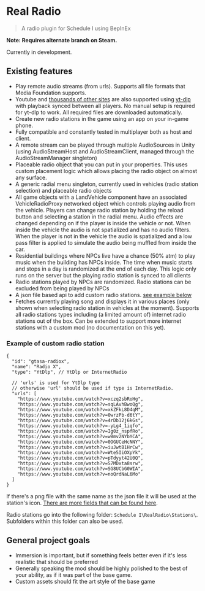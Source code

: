 # Real Radio

> A radio plugin for Schedule I using BepInEx

**Note: Requires alternate branch on Steam.**

Currently in development.

## Existing features
- Play remote audio streams (from urls). Supports all file formats that Media Foundation supports.
- Youtube and [thousands of other sites](https://github.com/yt-dlp/yt-dlp/blob/master/supportedsites.md) are also supported using [yt-dlp](https://github.com/yt-dlp/yt-dlp/) with playback synced between all players. No manual setup is required for yt-dlp to work. All required files are downloaded automatically.
- Create new radio stations in the game using an app on your in-game phone.
- Fully compatible and constantly tested in multiplayer both as host and client.
- A remote stream can be played through multiple AudioSources in Unity (using AudioStreamHost and AudioStreamClient, managed through the AudioStreamManager singleton)
- Placeable radio object that you can put in your properties. This uses custom placement logic which allows placing the radio object on almost any surface.
- A generic radial menu singleton, currently used in vehicles (radio station selection) and placeable radio objects
- All game objects with a LandVehicle component have an associated VehicleRadioProxy networked object which controls playing audio from the vehicle. Players can change radio station by holding the reload button and selecting a station in the radial menu. Audio effects are changed depending on if the player is inside the vehicle or not. When inside the vehicle the audio is not spatialized and has no audio filters. When the player is not in the vehicle the audio is spatialized and a low pass filter is applied to simulate the audio being muffled from inside the car.
- Residential buildings where NPCs live have a chance (50% atm) to play music when the building has NPCs inside. The time when music starts and stops in a day is randomized at the end of each day. This logic only runs on the server but the playing radio station is synced to all clients
- Radio stations played by NPCs are randomized. Radio stations can be excluded from being played by NPCs
- A json file based api to add custom radio stations. [see example below](#example-of-custom-radio-station)
- Fetches currently playing song and displays it in various places (only shown when selecting radio station in vehicles at the moment). Supports all radio stations types including (a limited amount of) internet radio stations out of the box. Can be extended to support more internet stations with a custom mod (no documentation on this yet).

### Example of custom radio station
```json5
{
  "id": "gtasa-radiox",
  "name": "Radio X",
  "type": "YtDlp", // YtDlp or InternetRadio

  // 'urls' is used for YtDlp type
  // otherwise 'url' should be used if type is InternetRadio.
  "urls": [
    "https://www.youtube.com/watch?v=xczq2sbRoHg",
    "https://www.youtube.com/watch?v=sqLAvhBwoQg",
    "https://www.youtube.com/watch?v=xkZFkL8D4qM",
    "https://www.youtube.com/watch?v=0wrzPb-d6tY",
    "https://www.youtube.com/watch?v=4rDb12j6kGs",
    "https://www.youtube.com/watch?v=-yLg4_1iqfo",
    "https://www.youtube.com/watch?v=Ig0z_nspfRo",
    "https://www.youtube.com/watch?v=wBmv2NYbYCA",
    "https://www.youtube.com/watch?v=0OGUCeHcNNY",
    "https://www.youtube.com/watch?v=iuJwtB1HrCw",
    "https://www.youtube.com/watch?v=Wte5IiOXpYk",
    "https://www.youtube.com/watch?v=pTdyyt42U0Q",
    "https://www.youtube.com/watch?v=S7MDxta8srw",
    "https://www.youtube.com/watch?v=SG8UCbG0WIA",
    "https://www.youtube.com/watch?v=noQrdNaL6Mo"
  ]
}
```

If there's a png file with the same name as the json file it will be used at the station's icon. [There are more fields that can be found here](https://github.com/Skippeh/Schedule1RealRadioMod/blob/main/RealRadio/Components/API/Data/RadioStation.cs).

Radio stations go into the following folder: `Schedule I\RealRadio\Stations\`. Subfolders within this folder can also be used.

## General project goals
- Immersion is important, but if something feels better even if it's less realistic that should be preferred
- Generally speaking the mod should be highly polished to the best of your ability, as if it was part of the base game.
- Custom assets should fit the art style of the base game
